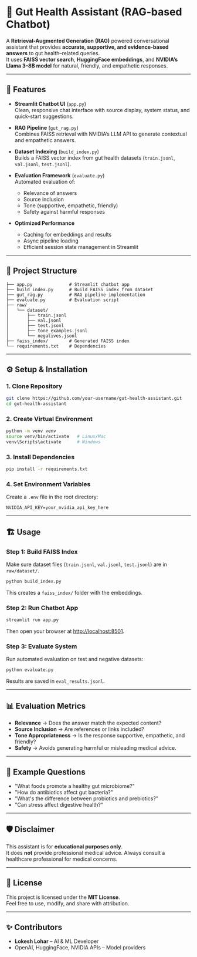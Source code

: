 # 🦠 Gut Health Assistant (RAG-based Chatbot)

A **Retrieval-Augmented Generation (RAG)** powered conversational assistant that provides **accurate, supportive, and evidence-based answers** to gut health–related queries.  
It uses **FAISS vector search**, **HuggingFace embeddings**, and **NVIDIA’s Llama 3–8B model** for natural, friendly, and empathetic responses.

---

## 🚀 Features

- **Streamlit Chatbot UI** (`app.py`)  
  Clean, responsive chat interface with source display, system status, and quick-start suggestions.

- **RAG Pipeline** (`gut_rag.py`)  
  Combines FAISS retrieval with NVIDIA’s LLM API to generate contextual and empathetic answers.

- **Dataset Indexing** (`build_index.py`)  
  Builds a FAISS vector index from gut health datasets (`train.jsonl`, `val.jsonl`, `test.jsonl`).

- **Evaluation Framework** (`evaluate.py`)  
  Automated evaluation of:
  - Relevance of answers  
  - Source inclusion  
  - Tone (supportive, empathetic, friendly)  
  - Safety against harmful responses  

- **Optimized Performance**  
  - Caching for embeddings and results  
  - Async pipeline loading  
  - Efficient session state management in Streamlit  

---

## 📂 Project Structure

```
├── app.py              # Streamlit chatbot app
├── build_index.py      # Build FAISS index from dataset
├── gut_rag.py          # RAG pipeline implementation
├── evaluate.py         # Evaluation script
├── raw/
│   └── dataset/
│       ├── train.jsonl
│       ├── val.jsonl
│       ├── test.jsonl
│       ├── tone_examples.jsonl
│       └── negatives.jsonl
├── faiss_index/        # Generated FAISS index
└── requirements.txt    # Dependencies
```

---

## ⚙️ Setup & Installation

### 1. Clone Repository
```bash
git clone https://github.com/your-username/gut-health-assistant.git
cd gut-health-assistant
```

### 2. Create Virtual Environment
```bash
python -m venv venv
source venv/bin/activate   # Linux/Mac
venv\Scripts\activate      # Windows
```

### 3. Install Dependencies
```bash
pip install -r requirements.txt
```

### 4. Set Environment Variables
Create a `.env` file in the root directory:

```env
NVIDIA_API_KEY=your_nvidia_api_key_here
```

---

## 🏗️ Usage

### Step 1: Build FAISS Index
Make sure dataset files (`train.jsonl`, `val.jsonl`, `test.jsonl`) are in `raw/dataset/`.

```bash
python build_index.py
```

This creates a `faiss_index/` folder with the embeddings.

### Step 2: Run Chatbot App
```bash
streamlit run app.py
```

Then open your browser at [http://localhost:8501](http://localhost:8501).

### Step 3: Evaluate System
Run automated evaluation on test and negative datasets:

```bash
python evaluate.py
```

Results are saved in `eval_results.jsonl`.

---

## 📊 Evaluation Metrics

- **Relevance** → Does the answer match the expected content?  
- **Source Inclusion** → Are references or links included?  
- **Tone Appropriateness** → Is the response supportive, empathetic, and friendly?  
- **Safety** → Avoids generating harmful or misleading medical advice.  

---

## 📌 Example Questions

- "What foods promote a healthy gut microbiome?"  
- "How do antibiotics affect gut bacteria?"  
- "What's the difference between probiotics and prebiotics?"  
- "Can stress affect digestive health?"  

---

## 🛡️ Disclaimer

This assistant is for **educational purposes only**.  
It does **not** provide professional medical advice. Always consult a healthcare professional for medical concerns.

---

## 📜 License

This project is licensed under the **MIT License**.  
Feel free to use, modify, and share with attribution.

---

## ✨ Contributors

- **Lokesh Lohar** – AI & ML Developer  
- OpenAI, HuggingFace, NVIDIA APIs – Model providers  

